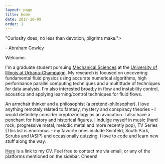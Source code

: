 ```yaml
---
layout: page
title: Home
date: 2017-10-09
order: 1
---
```


<p><span class="quote"> "Curiosity does, no less than devotion, pilgrims make."></span></p>
<span class="quote-author"> - Abraham Cowley</span>

Welcome. 

I'm a graduate student pursuing <a href="http://mechanical.illinois.edu/">Mechanical Sciences</a> at the <a href="http://illinois.edu/">University of Illinois at Urbana-Champaign</a>. My research is focused on uncovering fundamental fluid physics using accurate numerical algorithms, high performance parallel computing techniques and a multittude of techniques for data analysis. I'm also interested broad;y in flow and instability control, acoustics and applying learning/control techniques for fluid flows. 

An armchair thinker and a philosophist (a pretend-philosopher), I love anything remotely related to fantasy, mystery and conspiracy theories - I would definitely consider cryptozoology as an avocation. I also have a penchant for history and historical figures. I indulge myself in music (hard rock, progressive metal, melodic metal and more recently pop), TV Series (This list is enormous - my favorite ones include Seinfeld, South Park, Scrubs and IASIP) and occasionally quizzing. I love to code and learn new stuff along the way.  

<a href="/cv.pdf">Here</a> is a link to my CV. Feel free to contact me via email, or any of the platforms mentioned on the sidebar. Cheers!

